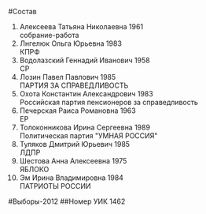 #Состав
1. Алексеева Татьяна Николаевна 1961   
    собрание-работа
2. Лнгелюк Ольга Юрьевна 1983   
    КПРФ
3. Водолазский Геннадий Иванович 1958   
    СР
4. Лозин Павел Павлович 1985   
    ПАРТИЯ ЗА СПРАВЕДЛИВОСТЬ
5. Охота Константин Александрович 1983   
    Российская партия пенсионеров за справедливость
6. Печерская Раиса Романовна 1963   
    ЕР
7. Толоконникова Ирина Сергеевна 1989   
    Политическая партия "УМНАЯ РОССИЯ"
8. Туляков Дмитрий Юрьевич 1985   
    ЛДПР
9. Шестова Анна Алексеевна 1975   
    ЯБЛОКО
10. Эм Ирина Владимировна 1984   
    ПАТРИОТЫ РОССИИ

#Выборы-2012
##Номер УИК
1462
